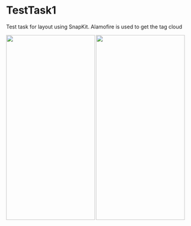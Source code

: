 # TestTask1
Test task for layout using SnapKit. Alamofire is used to get the tag cloud

<a href="url"><img src="https://user-images.githubusercontent.com/80099010/160905306-bacbe796-a13d-479c-85dd-75d8d1e6ea0a.gif" align="left" height="500" width="240" ></a>

<a href="url"><img src="https://user-images.githubusercontent.com/80099010/160905298-97058131-0be9-4270-a24e-62e3604c83db.gif" align="left" height="500" width="240" ></a>
